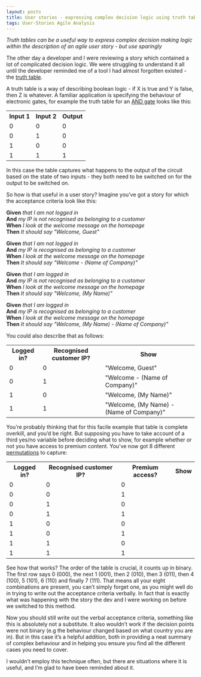 ```yaml
---
layout: posts
title: User stories - expressing complex decision logic using truth tables
tags: User-Stories Agile Analysis
---
```


*Truth tables can be a useful way to express complex decision making logic within the description of an agile user story - but use sparingly*

The other day a developer and I were reviewing a story which contained a lot of complicated decision logic. We were struggling to understand it all until the developer reminded me of a tool I had almost forgotten existed - the [truth table](http://en.wikipedia.org/wiki/Truth_table).

A truth table is a way of describing boolean logic - if X is true and Y is false, then Z is whatever. A familiar application is specifying the behaviour of electronic gates, for example the truth table for an [AND gate](http://en.wikipedia.org/wiki/And_gate) looks like this:

<table>
<tr><th>Input 1</th><th>Input 2</th><th>Output</th></tr>
<tr><td>0</td><td>0</td><td>0</td></tr>
<tr><td>0</td><td>1</td><td>0</td></tr>
<tr><td>1</td><td>0</td><td>0</td></tr>
<tr><td>1</td><td>1</td><td>1</td></tr>
</table>

In this case the table captures what happens to the output of the circuit based on the state of two inputs - they both need to be switched on for the output to be switched on.

So how is that useful in a user story? Imagine you’ve got a story for which the acceptance criteria look like this:


**Given** *that I am not logged in*<br/>
**And** *my IP is not recognised as belonging to a customer*<br/>
**When** *I look at the welcome message on the homepage*<br/>
**Then** *It should say "Welcome, Guest"*

**Given** *that I am not logged in*<br/>
**And** *my IP is recognised as belonging to a customer*<br/>
**When** *I look at the welcome message on the homepage*<br/>
**Then** *It should say "Welcome - (Name of Company)"*<br/>

**Given** *that I am logged in*<br/>
**And** *my IP is not recognised as belonging to a customer*<br/>
**When** *I look at the welcome message on the homepage*<br/>
**Then** *It should say "Welcome, (My Name)"* 

**Given** *that I am logged in*<br/>
**And** *my IP is recognised as belonging to a customer*<br/>
**When** *I look at the welcome message on the homepage*<br/>
**Then** *It should say "Welcome, (My Name) - (Name of Company)"*


You could also describe that as follows:

<table>
<tr><th>Logged in?</th><th>Recognised customer IP?</th><th>Show</th></tr>
<tr><td>0</td><td>0</td><td> "Welcome, Guest"</td></tr>
<tr><td>0</td><td>1</td><td> "Welcome - (Name of Company)"</td></tr>
<tr><td>1</td><td>0</td><td> "Welcome, (My Name)"</td></tr>
<tr><td>1</td><td>1</td><td> "Welcome, (My Name) - (Name of Company)"</td></tr>
</table>

You’re probably thinking that for this facile example that table is complete overkill, and you’d be right. But supposing you have to take account of a third yes/no variable before deciding what to show, for example whether or not you have access to premium content. You’ve now got 8 different [permutations](http://www.mathsisfun.com/combinatorics/combinations-permutations.html) to capture:

<table>
<tr><th>Logged in?</th><th>Recognised customer IP?</th><th>Premium access?</th><th>Show</th></tr>
<tr><td>0</td><td>0</td><td>0</td><td /></tr>
<tr><td>0</td><td>0</td><td>1</td><td /></tr>
<tr><td>0</td><td>1</td><td>0</td><td /></tr>
<tr><td>0</td><td>1</td><td>1</td><td /></tr>
<tr><td>1</td><td>0</td><td>0</td><td /></tr>
<tr><td>1</td><td>0</td><td>1</td><td /></tr>
<tr><td>1</td><td>1</td><td>0</td><td /></tr>
<tr><td>1</td><td>1</td><td>1</td><td /></tr>
</table>

See how that works? The order of the table is crucial, it counts up in binary. The first row says 0 (000), the next 1 (001), then 2 (010), then 3 (011), then 4 (100), 5 (101), 6 (110) and finally 7 (111). That means all your eight combinations are present, you can’t simply forget one, as you might well do in trying to write out the acceptance criteria verbally. In fact that is exactly what was happening with the story the dev and I were working on before we switched to this method.

Now you should still write out the verbal acceptance criteria, something like this is absolutely not a substitute. It also wouldn’t work if the decision points were not binary (e.g the behaviour changed based on what country you are in). But in this case it’s a helpful addition, both in providing a neat summary of complex behaviour and in helping you ensure you find all the different cases you need to cover.

I wouldn’t employ this technique often, but there are situations where it is useful, and I’m glad to have been reminded about it.